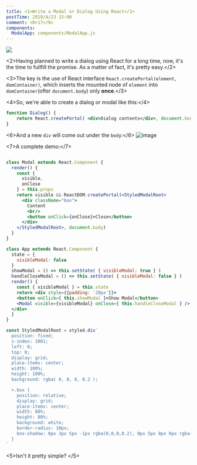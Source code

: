 ```yaml
---
title: <1>Write a Modal or Dialog Using React</1>
postTime: 2019/4/23 15:00
comment: <0>17</0>
components:
  ModalApp: components/ModalApp.js
---
```


![](https://user-images.githubusercontent.com/23733477/56563695-f17a9b00-65de-11e9-969f-f98977e7e9a1.png)

<2>Having planned to write a dialog using React for a long time, now, it's the time to fullfill the promise. As a matter of fact, it's pretty easy.</2>

<3>The key is the use of React interface `React.createPortal(element, domContainer)`, which inserts the mounted node of `element` into `domContainer`(ofter `document.body`) only **once**.</3>

<4>So, we're able to create a dialog or modal like this:</4>
```jsx
function Dialog() {
    return React.createPortal( <div>Dialog contents</div>, document.body )
}
```

<6>And a new `div` will come out under the `body`:</6>
![image](https://user-images.githubusercontent.com/23733477/56560376-d86dec00-65d6-11e9-95f5-bcfb31fcf16f.png)


<7>A complete demo:</7>

<ModalApp />

```jsx

class Modal extends React.Component {
  render() {
    const {
      visible,
      onClose
    } = this.props
    return visible && ReactDOM.createPortal(<StyledModalRoot>
      <div className="box">
        Content
        <br/>
        <button onClick={onClose}>Close</button>
      </div>
    </StyledModalRoot>, document.body)
  }
}

class App extends React.Component {
  state = {
    visibleModal: false
  }
  showModal = () => this.setState( { visibleModal: true } )
  handleCloseModal = () => this.setState( { visibleModal: false } )
  render() {
    const { visibleModal } = this.state
    return <div style={{padding: '20px'}}>
    <button onClick={ this.showModal }>Show Modal</button>
    <Modal visible={visibleModal} onClose={ this.handleCloseModal } />
  </div>
  }
}

const StyledModalRoot = styled.div`
  position: fixed;
  z-index: 1001;
  left: 0;
  top: 0;
  display: grid;
  place-items: center;
  width: 100%;
  height: 100%;
  background: rgba( 0, 0, 0, 0.2 );

  >.box {
    position: relative;
    display: grid;
    place-items: center;
    width: 80%;
    height: 80%;
    background: white;
    border-radius: 10px;
    box-shadow: 0px 3px 5px -1px rgba(0,0,0,0.2), 0px 5px 8px 0px rgba(0,0,0,0.14), 0px 1px 14px 0px rgba(0,0,0,0.12);
  }
`
```



<5>Isn't it pretty simple? </5>
